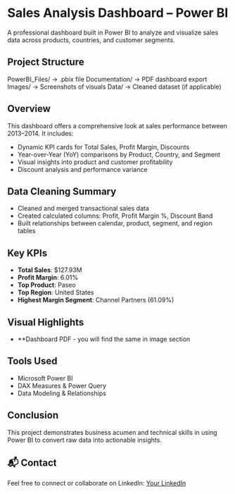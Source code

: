 # Sales Analysis Dashboard – Power BI

A professional dashboard built in Power BI to analyze and visualize sales data across products, countries, and customer segments.

## Project Structure

PowerBI_Files/ → .pbix file
Documentation/ → PDF dashboard export
Images/ → Screenshots of visuals
Data/ → Cleaned dataset (if applicable)


## Overview

This dashboard offers a comprehensive look at sales performance between 2013–2014. It includes:

- Dynamic KPI cards for Total Sales, Profit Margin, Discounts
- Year-over-Year (YoY) comparisons by Product, Country, and Segment
- Visual insights into product and customer profitability
- Discount analysis and performance variance

## Data Cleaning Summary

- Cleaned and merged transactional sales data
- Created calculated columns: Profit, Profit Margin %, Discount Band
- Built relationships between calendar, product, segment, and region tables

## Key KPIs

- **Total Sales**: $127.93M
- **Profit Margin**: 6.01%
- **Top Product**: Paseo
- **Top Region**: United States
- **Highest Margin Segment**: Channel Partners (61.09%)

## Visual Highlights
- **Dashboard PDF - you will find the same in image section

## Tools Used

- Microsoft Power BI
- DAX Measures & Power Query
- Data Modeling & Relationships

## Conclusion

This project demonstrates business acumen and technical skills in using Power BI to convert raw data into actionable insights.

## 📬 Contact

Feel free to connect or collaborate on LinkedIn: [Your LinkedIn](https://linkedin.com/in/your-profile)
